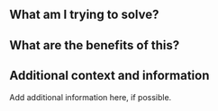 ## What am I trying to solve?

## What are the benefits of this?

## Additional context and information
Add additional information here, if possible.

